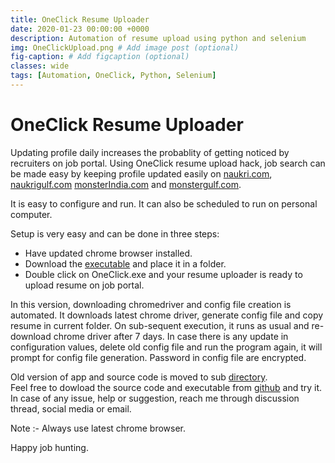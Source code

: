 ```yaml
---
title: OneClick Resume Uploader
date: 2020-01-23 00:00:00 +0000
description: Automation of resume upload using python and selenium
img: OneClickUpload.png # Add image post (optional)
fig-caption: # Add figcaption (optional)
classes: wide
tags: [Automation, OneClick, Python, Selenium]
---
```

# OneClick Resume Uploader

Updating profile daily increases the probablity of getting noticed by recruiters on job portal. Using OneClick resume upload hack, job search can be made easy by keeping profile updated easily on [naukri.com](www.naukri.com), [naukrigulf.com](www.naukrigulf.com) [monsterIndia.com](www.monsterindia.com) and [monstergulf.com](www.monstergulf.com).

It is easy to configure and run. It can also be scheduled to run on personal computer.  

Setup is very easy and can be done in three steps:  

* Have updated chrome browser installed.
* Download the [executable](https://github.com/rajnathsah/AutoResumeUpload/blob/master/OneClick/OneClick.exe) and place it in a folder.
* Double click on OneClick.exe and your resume uploader is ready to upload resume on job portal.  

In this version, downloading chromedriver and config file creation is automated. It downloads latest chrome driver, generate config file and copy resume in current folder. On sub-sequent execution, it runs as usual and re-download chrome driver after 7 days. In case there is any update in configuration values, delete old config file and run the program again, it will prompt for config file generation. Password in config file are encrypted.  

Old version of app and source code is moved to sub [directory](https://github.com/rajnathsah/AutoResumeUpload/tree/master/IndividualApp).  
Feel free to dowload the source code and executable from [github](https://github.com/rajnathsah/AutoResumeUpload) and try it. In case of any issue, help or suggestion, reach me through discussion thread, social media or email.  

Note :- Always use latest chrome browser.  

Happy job hunting.  
